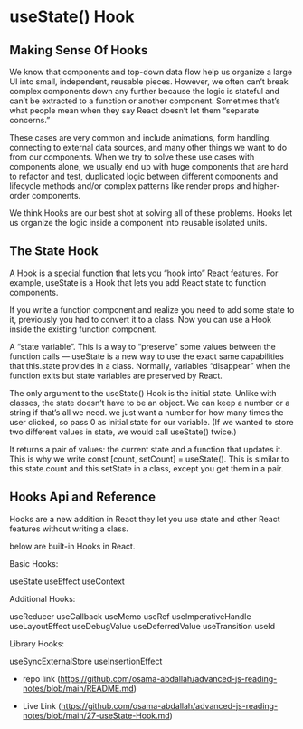 # useState() Hook

## Making Sense Of Hooks

We know that components and top-down data flow help us organize a large UI into small, independent, reusable pieces. However, we often can’t break complex components down any further because the logic is stateful and can’t be extracted to a function or another component. Sometimes that’s what people mean when they say React doesn’t let them “separate concerns.”

These cases are very common and include animations, form handling, connecting to external data sources, and many other things we want to do from our components. When we try to solve these use cases with components alone, we usually end up with huge components that are hard to refactor and test, duplicated logic between different components and lifecycle methods and/or complex patterns like render props and higher-order components.

We think Hooks are our best shot at solving all of these problems. Hooks let us organize the logic inside a component into reusable isolated units.

## The State Hook

A Hook is a special function that lets you “hook into” React features. For example, useState is a Hook that lets you add React state to function components.

If you write a function component and realize you need to add some state to it, previously you had to convert it to a class. Now you can use a Hook inside the existing function component.

A “state variable”. This is a way to “preserve” some values between the function calls — useState is a new way to use the exact same capabilities that this.state provides in a class. Normally, variables “disappear” when the function exits but state variables are preserved by React.

The only argument to the useState() Hook is the initial state. Unlike with classes, the state doesn’t have to be an object. We can keep a number or a string if that’s all we need. we just want a number for how many times the user clicked, so pass 0 as initial state for our variable. (If we wanted to store two different values in state, we would call useState() twice.)

It returns a pair of values: the current state and a function that updates it. This is why we write const [count, setCount] = useState(). This is similar to this.state.count and this.setState in a class, except you get them in a pair.

## Hooks Api and Reference

Hooks are a new addition in React they let you use state and other React features without writing a class.

below are built-in Hooks in React.

Basic Hooks:

useState
useEffect
useContext

Additional Hooks:

useReducer
useCallback
useMemo
useRef
useImperativeHandle
useLayoutEffect
useDebugValue
useDeferredValue
useTransition
useId

Library Hooks:

useSyncExternalStore
useInsertionEffect

- repo link (https://github.com/osama-abdallah/advanced-js-reading-notes/blob/main/README.md)

- Live Link (https://github.com/osama-abdallah/advanced-js-reading-notes/blob/main/27-useState-Hook.md)
